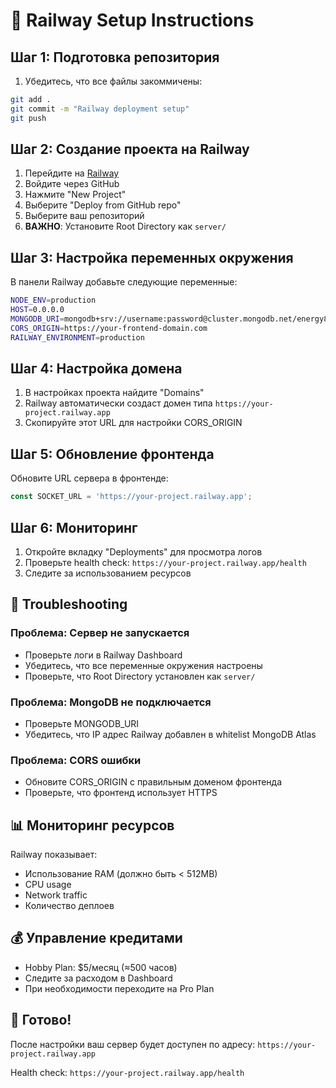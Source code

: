 # 🚀 Railway Setup Instructions

## Шаг 1: Подготовка репозитория

1. Убедитесь, что все файлы закоммичены:
```bash
git add .
git commit -m "Railway deployment setup"
git push
```

## Шаг 2: Создание проекта на Railway

1. Перейдите на [Railway](https://railway.com/new)
2. Войдите через GitHub
3. Нажмите "New Project"
4. Выберите "Deploy from GitHub repo"
5. Выберите ваш репозиторий
6. **ВАЖНО**: Установите Root Directory как `server/`

## Шаг 3: Настройка переменных окружения

В панели Railway добавьте следующие переменные:

```bash
NODE_ENV=production
HOST=0.0.0.0
MONGODB_URI=mongodb+srv://username:password@cluster.mongodb.net/energy888
CORS_ORIGIN=https://your-frontend-domain.com
RAILWAY_ENVIRONMENT=production
```

## Шаг 4: Настройка домена

1. В настройках проекта найдите "Domains"
2. Railway автоматически создаст домен типа `https://your-project.railway.app`
3. Скопируйте этот URL для настройки CORS_ORIGIN

## Шаг 5: Обновление фронтенда

Обновите URL сервера в фронтенде:
```javascript
const SOCKET_URL = 'https://your-project.railway.app';
```

## Шаг 6: Мониторинг

1. Откройте вкладку "Deployments" для просмотра логов
2. Проверьте health check: `https://your-project.railway.app/health`
3. Следите за использованием ресурсов

## 🔧 Troubleshooting

### Проблема: Сервер не запускается
- Проверьте логи в Railway Dashboard
- Убедитесь, что все переменные окружения настроены
- Проверьте, что Root Directory установлен как `server/`

### Проблема: MongoDB не подключается
- Проверьте MONGODB_URI
- Убедитесь, что IP адрес Railway добавлен в whitelist MongoDB Atlas

### Проблема: CORS ошибки
- Обновите CORS_ORIGIN с правильным доменом фронтенда
- Проверьте, что фронтенд использует HTTPS

## 📊 Мониторинг ресурсов

Railway показывает:
- Использование RAM (должно быть < 512MB)
- CPU usage
- Network traffic
- Количество деплоев

## 💰 Управление кредитами

- Hobby Plan: $5/месяц (≈500 часов)
- Следите за расходом в Dashboard
- При необходимости переходите на Pro Plan

## 🚀 Готово!

После настройки ваш сервер будет доступен по адресу:
`https://your-project.railway.app`

Health check: `https://your-project.railway.app/health`
